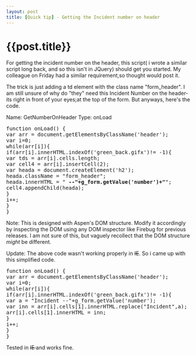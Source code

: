 ```yaml
---
layout: post
title: [Quick tip] - Getting the Incident number on header
--- 
```




 {{post.title}}
======================================================




For getting the incident number on the header, this script( i wrote a similar script long back, and so this isn't in JQuery) should get you started. My colleague on Friday had a similar requirement,so thought would post it.

The trick is just adding a td element with the class name "form_header". I am still unsure of why do "they" need this Incident Number on the header-its right in front of your eyes;at the top of the form. But anyways, here's the code.

Name: GetNumberOnHeader
Type: onLoad
<pre lang="javascript">function onLoad() {
var arr = document.getElementsByClassName('header');
var i=0;
while(arr[i]){
if(arr[i].innerHTML.indexOf('green_back.gifx')!= -1){
var tds = arr[i].cells.length;
var cell4 = arr[i].insertCell(2);
var heada = document.createElement('h2');
heada.className = "form_header";
heada.innerHTML = "<strong> --"+g_form.getValue('number')+"</strong>";
cell4.appendChild(heada);
}
i++;
}
}</pre>
Note: This is designed with Aspen's DOM structure. Modify it accordingly by inspecting the DOM using any DOM inspector like Firebug for previous releases. I am not sure of this, but vaguely recollect that the DOM structure <em>might </em>be different.

Update: The above code wasn't working properly in <span style="text-decoration: line-through;">IE</span>. So i came up with this simplified code.
<pre lang="javascript">function onLoad() {
var arr = document.getElementsByClassName('header');
var i=0;
while(arr[i]){
if(arr[i].innerHTML.indexOf('green_back.gifx')!= -1){
var a = "Incident --"+g_form.getValue('number');
var inn = arr[i].cells[1].innerHTML.replace("Incident",a);
arr[i].cells[1].innerHTML = inn;
}
i++;
}
}
</pre>

Tested in <strike>IE </strike> and works fine.